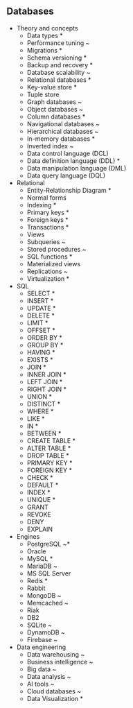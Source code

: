 ## Databases

- Theory and concepts
  - Data types *
  - Performance tuning ~
  - Migrations *
  - Schema versioning *
  - Backup and recovery *
  - Database scalability ~
  - Relational databases *
  - Key-value store *
  - Tuple store
  - Graph databases ~
  - Object databases ~
  - Column databases *
  - Navigational databases ~
  - Hierarchical databases ~
  - In-memory databases *
  - Inverted index ~
  - Data control language (DCL)
  - Data definition language (DDL) *
  - Data manipulation language (DML)
  - Data query language (DQL)
- Relational
  - Entity-Relationship Diagram *
  - Normal forms
  - Indexing *
  - Primary keys *
  - Foreign keys *
  - Transactions *
  - Views
  - Subqueries ~
  - Stored procedures ~
  - SQL functions *
  - Materialized views
  - Replications ~
  - Virtualization *
- SQL
  - SELECT *
  - INSERT *
  - UPDATE *
  - DELETE *
  - LIMIT *
  - OFFSET *
  - ORDER BY *
  - GROUP BY *
  - HAVING *
  - EXISTS *
  - JOIN *
  - INNER JOIN *
  - LEFT JOIN *
  - RIGHT JOIN *
  - UNION *
  - DISTINCT *
  - WHERE *
  - LIKE *
  - IN *
  - BETWEEN *
  - CREATE TABLE *
  - ALTER TABLE *
  - DROP TABLE *
  - PRIMARY KEY *
  - FOREIGN KEY *
  - CHECK *
  - DEFAULT *
  - INDEX *
  - UNIQUE *
  - GRANT
  - REVOKE
  - DENY
  - EXPLAIN
- Engines
  - PostgreSQL  ~*
  - Oracle
  - MySQL *
  - MariaDB ~
  - MS SQL Server
  - Redis *
  - Rabbit
  - MongoDB ~
  - Memcached ~
  - Riak
  - DB2
  - SQLite ~
  - DynamoDB ~
  - Firebase ~
- Data engineering
  - Data warehousing ~
  - Business intelligence ~
  - Big data ~
  - Data analysis ~
  - AI tools ~
  - Cloud databases ~
  - Data Visualization *